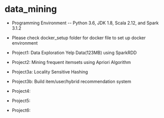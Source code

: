 # data_mining
- Programming Environment -- Python 3.6, JDK 1.8, Scala 2.12, and Spark 3.1.2
- Please check docker_setup folder for docker file to set up docker environment
  
- Project1: Data Exploration Yelp Data(123MB) using SparkRDD
- Project2: Mining frequent itemsets using Apriori Algorithm
- Project3a: Locality Sensitive Hashing
- Project3b: Build item/user/hybrid recommendation system
- Project4:
- Project5:
- Project6:
